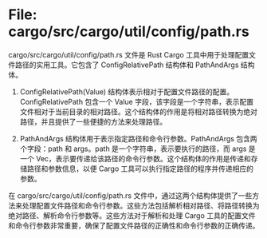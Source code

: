 # File: cargo/src/cargo/util/config/path.rs

cargo/src/cargo/util/config/path.rs 文件是 Rust Cargo 工具中用于处理配置文件路径的实用工具。它包含了 ConfigRelativePath 结构体和 PathAndArgs 结构体。

1. ConfigRelativePath(Value<String>) 结构体表示相对于配置文件路径的配置。ConfigRelativePath 包含一个 Value 字段，该字段是一个字符串，表示配置文件相对于当前目录的相对路径。这个结构体的作用是将相对路径转换为绝对路径，并且提供了一些便捷的方法来处理路径。

2. PathAndArgs 结构体用于表示指定路径和命令行参数。PathAndArgs 包含两个字段：path 和 args。path 是一个字符串，表示要执行的路径，而 args 是一个 Vec<String>，表示要传递给该路径的命令行参数。这个结构体的作用是传递和存储路径和参数信息，以便 Cargo 工具可以执行指定路径的程序并传递相应的参数。

在 cargo/src/cargo/util/config/path.rs 文件中，通过这两个结构体提供了一些方法来处理配置文件路径和命令行参数。这些方法包括解析相对路径、将路径转换为绝对路径、解析命令行参数等。这些方法对于解析和处理 Cargo 工具的配置文件和命令行参数非常重要，确保了配置文件路径的正确性和命令行参数的正确传递。

